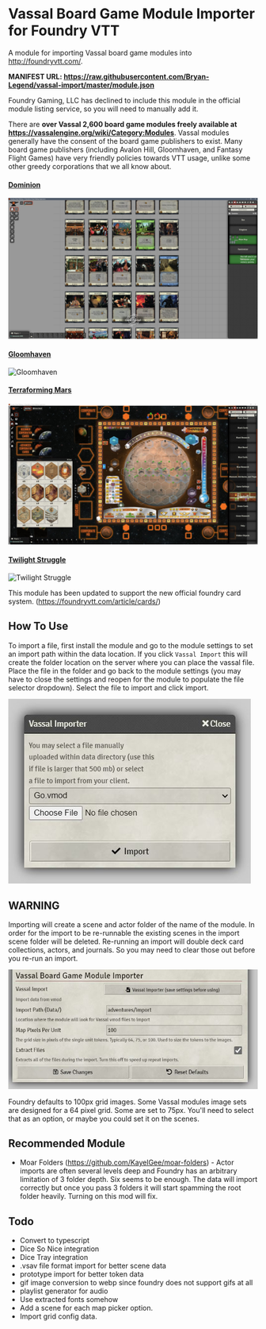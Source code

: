 # Vassal Board Game Module Importer for Foundry VTT

A module for importing Vassal board game modules into http://foundryvtt.com/.

**MANIFEST URL: https://raw.githubusercontent.com/Bryan-Legend/vassal-import/master/module.json**

Foundry Gaming, LLC has declined to include this module in the official module listing service, so you will need to manually add it.

There are **over Vassal 2,600 board game modules freely available at https://vassalengine.org/wiki/Category:Modules**. Vassal modules generally have the consent of the board game publishers to exist. Many board game publishers (including Avalon Hill, Gloomhaven, and Fantasy Flight Games) have very friendly policies towards VTT usage, unlike some other greedy corporations that we all know about.

#### [Dominion](https://vassalengine.org/wiki/Module:Dominion)
![Dominion](img/Dominion.png)

#### [Gloomhaven](https://vassalengine.org/wiki/Module:Gloomhaven)
![Gloomhaven](img/Gloomhaven.png)

#### [Terraforming Mars](https://vassalengine.org/wiki/Module:Terraforming_Mars)
![Terraforming Mars](img/TerraformingMars.jpg)

#### [Twilight Struggle](https://vassalengine.org/wiki/Module:Twilight_Struggle)
![Twilight Struggle](img/TwilightStruggle.png)

This module has been updated to support the new official foundry card system. (https://foundryvtt.com/article/cards/)

## How To Use

To import a file, first install the module and go to the module settings to set an import path within the data location.  If you click `Vassal Import` this will create the folder location on the server where you can place the vassal file.  Place the file in the folder and go back to the module settings (you may have to close the settings and reopen for the module to populate the file selector dropdown).  Select the file to import and click import.

![Usage](img/Usage.JPG)

## WARNING

Importing will create a scene and actor folder of the name of the module.
In order for the import to be re-runnable the existing scenes in the import scene folder will be deleted.
Re-running an import will double deck card collections, actors, and journals. So you may need to clear those out before you re-run an import.

![Settings](img/Settings.jpg)

Foundry defaults to 100px grid images. Some Vassal modules image sets are designed for a 64 pixel grid. Some are set to 75px. You'll need to select that as an option, or maybe you could set it on the scenes.

## Recommended Module

* Moar Folders (https://github.com/KayelGee/moar-folders) - Actor imports are often several levels deep and Foundry has an arbitrary limitation of 3 folder depth. Six seems to be enough. The data will import correctly but once you pass 3 folders it will start spamming the root folder heavily. Turning on this mod will fix.

## Todo

* Convert to typescript
* Dice So Nice integration
* Dice Tray integration
* .vsav file format import for better scene data
* prototype import for better token data
* gif image conversion to webp since foundry does not support gifs at all
* playlist generator for audio
* Use extracted fonts somehow
* Add a scene for each map picker option.
* Import grid config data.
